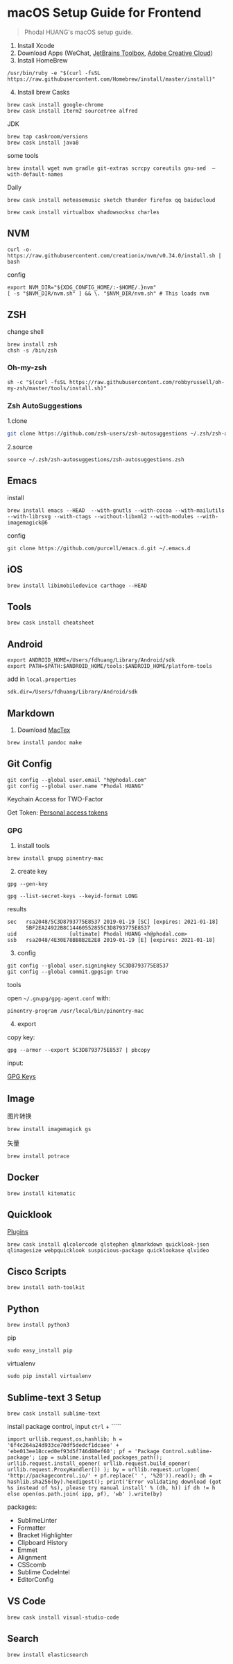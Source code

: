 # macOS Setup Guide for Frontend

> Phodal HUANG's macOS setup guide.

1. Install Xcode
2. Download Apps (WeChat, [JetBrains Toolbox](https://www.jetbrains.com/toolbox/app/?fromMenu), [Adobe Creative Cloud](https://www.adobe.com/creativecloud/desktop-app.html))
3. Install HomeBrew

```
/usr/bin/ruby -e "$(curl -fsSL https://raw.githubusercontent.com/Homebrew/install/master/install)"
```

4. Install brew Casks


```
brew cask install google-chrome
brew cask install iterm2 sourcetree alfred
```

JDK

```
brew tap caskroom/versions
brew cask install java8
```

some tools

```
brew install wget nvm gradle git-extras scrcpy coreutils gnu-sed  —with-default-names
```

Daily

```
brew cask install neteasemusic sketch thunder firefox qq baiducloud
```

```
brew cask install virtualbox shadowsocksx charles
```

## NVM

```
curl -o- https://raw.githubusercontent.com/creationix/nvm/v0.34.0/install.sh | bash
```

config

```
export NVM_DIR="${XDG_CONFIG_HOME/:-$HOME/.}nvm"
[ -s "$NVM_DIR/nvm.sh" ] && \. "$NVM_DIR/nvm.sh" # This loads nvm
```

## ZSH

change shell

```
brew install zsh
chsh -s /bin/zsh
```

### Oh-my-zsh

```
sh -c "$(curl -fsSL https://raw.githubusercontent.com/robbyrussell/oh-my-zsh/master/tools/install.sh)"
```

### Zsh AutoSuggestions

1.clone

```bash
git clone https://github.com/zsh-users/zsh-autosuggestions ~/.zsh/zsh-autosuggestions
```

2.source

```
source ~/.zsh/zsh-autosuggestions/zsh-autosuggestions.zsh
```


## Emacs

install

```
brew install emacs --HEAD  --with-gnutls --with-cocoa --with-mailutils  --with-librsvg --with-ctags --without-libxml2 --with-modules --with-imagemagick@6
```

config

```
git clone https://github.com/purcell/emacs.d.git ~/.emacs.d
````

## iOS

```
brew install libimobiledevice carthage --HEAD 
```

## Tools

```
brew cask install cheatsheet
```

## Android

```
export ANDROID_HOME=/Users/fdhuang/Library/Android/sdk
export PATH=$PATH:$ANDROID_HOME/tools:$ANDROID_HOME/platform-tools
```

add in ``local.properties``

```
sdk.dir=/Users/fdhuang/Library/Android/sdk
```

## Markdown

1. Download [MacTex](http://www.tug.org/mactex/mactex-download.html)

```
brew install pandoc make
```

## Git Config

```
git config --global user.email "h@phodal.com"
git config --global user.name "Phodal HUANG"
```


Keychain Access for TWO-Factor

Get Token: [Personal access tokens](https://github.com/settings/tokens)

### GPG

1. install tools

```
brew install gnupg pinentry-mac
```

2. create key

```
gpg --gen-key
```

```
gpg --list-secret-keys --keyid-format LONG 
```

results

```
sec   rsa2048/5C3D8793775E8537 2019-01-19 [SC] [expires: 2021-01-18]
      5BF2EA24922B8C14460552855C3D8793775E8537
uid                 [ultimate] Phodal HUANG <h@phodal.com>
ssb   rsa2048/4E30E78BB8B2E2E8 2019-01-19 [E] [expires: 2021-01-18]
```

3. config

```
git config --global user.signingkey 5C3D8793775E8537
git config --global commit.gpgsign true
```

tools

open ``~/.gnupg/gpg-agent.conf`` with:

```
pinentry-program /usr/local/bin/pinentry-mac
```

4. export 

copy key:

```
gpg --armor --export 5C3D8793775E8537 | pbcopy
```

input:

[GPG Keys](https://github.com/settings/keys)


## Image

图片转换

```
brew install imagemagick gs
```

矢量

```
brew install potrace
```

## Docker

```
brew install kitematic
```


## Quicklook

[Plugins](https://github.com/sindresorhus/quick-look-plugins)


```
brew cask install qlcolorcode qlstephen qlmarkdown quicklook-json qlimagesize webpquicklook suspicious-package quicklookase qlvideo
```

## Cisco Scripts


```
brew install oath-toolkit
```

## Python

```
brew install python3
```

pip

```
sudo easy_install pip
```

virtualenv

```
sudo pip install virtualenv
```


## Sublime-text 3 Setup

```
brew cask install sublime-text 
```

install package control, input ``ctrl`` + ``\```

```
import urllib.request,os,hashlib; h = '6f4c264a24d933ce70df5dedcf1dcaee' + 'ebe013ee18cced0ef93d5f746d80ef60'; pf = 'Package Control.sublime-package'; ipp = sublime.installed_packages_path(); urllib.request.install_opener( urllib.request.build_opener( urllib.request.ProxyHandler()) ); by = urllib.request.urlopen( 'http://packagecontrol.io/' + pf.replace(' ', '%20')).read(); dh = hashlib.sha256(by).hexdigest(); print('Error validating download (got %s instead of %s), please try manual install' % (dh, h)) if dh != h else open(os.path.join( ipp, pf), 'wb' ).write(by)
```

packages:

 - SublimeLinter
 - Formatter
 - Bracket Highlighter 
 - Clipboard History 
 - Emmet
 - Alignment
 - CSScomb
 - Sublime CodeIntel
 - EditorConfig

## VS Code

```
brew cask install visual-studio-code
````


## Search

```
brew install elasticsearch
```


